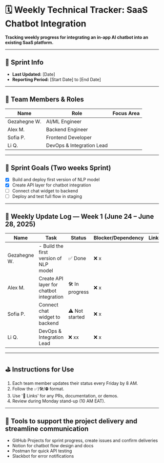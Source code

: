 # 🗓️ Weekly Technical Tracker: SaaS Chatbot Integration

**Tracking weekly progress for integrating an in-app AI chatbot into an existing SaaS platform.**

---

## 📌 Sprint Info

- **Last Updated:** [Date]  
- **Reporting Period:** [Start Date] to [End Date]

---

## 👥 Team Members & Roles

| Name           | Role                      | Focus Area               |
|----------------|---------------------------|--------------------------|
| Gezahegne W.   | AI/ML Engineer            |                          |
| Alex M.        | Backend Engineer          |                          |
| Sofia P.       | Frontend Developer        |                          |
| Li Q.          | DevOps & Integration Lead |                          |

---

## 🎯 Sprint Goals (Two weeks Sprint)

- [x] Build and deploy first version of NLP model  
- [x] Create API layer for chatbot integration  
- [ ] Connect chat widget to backend  
- [ ] Deploy and test full flow in staging

---

## 📅 Weekly Update Log — Week 1 (June 24 – June 28, 2025)

| Name          | Task                                     | Status       | Blocker/Dependency | Links/Note/Delivery |
|---------------|------------------------------------------|--------------|---------------------|----------------------|
| Gezahegne W.  | - Build the first version of NLP model  | ✅ Done     | ❌ x                |                      |
| Alex M.       | Create API layer for chatbot integration | 🛠 In progress | ❌ x               |                      |
| Sofia P.      | Connect chat widget to backend           | ⚠️ Not started | ❌ x               |                      |
| Li Q.         | DevOps & Integration Lead                | ❌ xx         | ❌ x               |                      |

---

## ⛳ Instructions for Use

1. Each team member updates their status every Friday by 8 AM.  
2. Follow the ✅/🛠/⛔ format.  
3. Use '🔗 Links' for any PRs, documentation, or demos.  
4. Review during Monday stand-up (10 AM EAT).

---

## 🧰 Tools to support the project delivery and streamline communication

- GitHub Projects for sprint progress, create issues and confirm deliveries  
- Notion for chatbot flow design and docs  
- Postman for quick API testing  
- Slackbot for error notifications  



